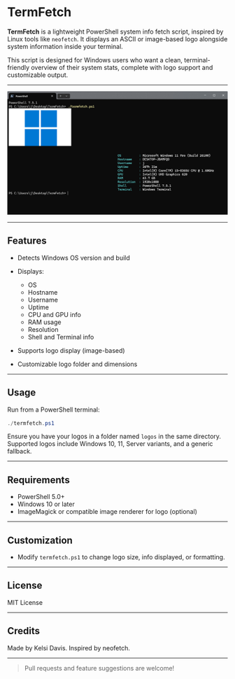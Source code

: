 # TermFetch

**TermFetch** is a lightweight PowerShell system info fetch script, inspired by Linux tools like `neofetch`. It displays an ASCII or image-based logo alongside system information inside your terminal.

This script is designed for Windows users who want a clean, terminal-friendly overview of their system stats, complete with logo support and customizable output.

---

![Screenshot](screenshot.png)

---

## Features

* Detects Windows OS version and build
* Displays:

  * OS
  * Hostname
  * Username
  * Uptime
  * CPU and GPU info
  * RAM usage
  * Resolution
  * Shell and Terminal info
* Supports logo display (image-based)
* Customizable logo folder and dimensions

---

## Usage

Run from a PowerShell terminal:

```powershell
./termfetch.ps1
```

Ensure you have your logos in a folder named `logos` in the same directory. Supported logos include Windows 10, 11, Server variants, and a generic fallback.

---

## Requirements

* PowerShell 5.0+
* Windows 10 or later
* ImageMagick or compatible image renderer for logo (optional)

---

## Customization

* Modify `termfetch.ps1` to change logo size, info displayed, or formatting.

---

## License

MIT License

---

## Credits

Made by Kelsi Davis. Inspired by neofetch.

---

> Pull requests and feature suggestions are welcome!

